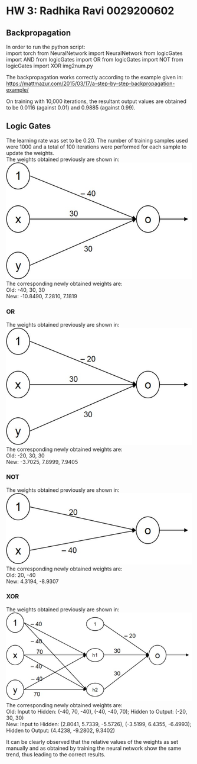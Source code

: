 # HW 3: Radhika Ravi 0029200602

## Backpropagation
In order to run the python script:  
import torch
from NeuralNetwork import NeuralNetwork
from logicGates import AND
from logicGates import OR
from logicGates import NOT
from logicGates import XOR
img2num.py

The backpropagation works correctly according to the example given in: https://mattmazur.com/2015/03/17/a-step-by-step-backpropagation-example/

On training with 10,000 iterations, the resultant output values are obtained to be 0.0116 (against 0.01) and 0.9885 (against 0.99).

## Logic Gates
The learning rate was set to be 0.20. The number of training samples used were 1000 and a total of 100 iterations were performed for each sample to update the weights.  
The weights obtained previously are shown in:  
![](https://github.com/radhikaravi251/BME595/blob/Asmt2/Asmt2/AND.jpg)  
The corresponding newly obtained weights are:  
Old: -40, 30, 30  
New: -10.8490, 7.2810, 7.1819

### OR
The weights obtained previously are shown in:  
![](https://github.com/radhikaravi251/BME595/blob/Asmt2/Asmt2/OR.jpg)  
The corresponding newly obtained weights are:  
Old: -20, 30, 30  
New: -3.7025, 7.8999, 7.9405

### NOT
The weights obtained previously are shown in:  
![](https://github.com/radhikaravi251/BME595/blob/Asmt2/Asmt2/NOT.jpg)  
The corresponding newly obtained weights are:  
Old: 20, -40  
New: 4.3194, -8.9307 

### XOR
The weights obtained previously are shown in:  
![](https://github.com/radhikaravi251/BME595/blob/Asmt2/Asmt2/XOR.jpg)  
The corresponding newly obtained weights are:  
Old: Input to Hidden: (-40, 70, -40), (-40, -40, 70);  Hidden to Output: (-20, 30, 30)  
New: Input to Hidden: (2.8041, 5.7339, -5.5726), (-3.5199, 6.4355, -6.4993);  Hidden to Output: (4.4238, -9.2802, 9.3402)   

It can be clearly observed that the relative values of the weights as set manually and as obtained by training the neural network show the same trend, thus leading to the correct results. 
